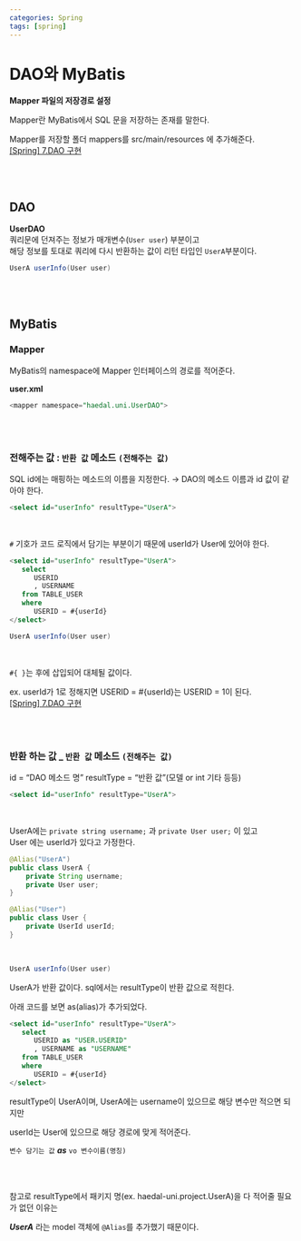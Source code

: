 ```yaml
---
categories: Spring
tags: [spring]
---
```

                       
# DAO와 MyBatis                      

**Mapper 파일의 저장경로 설정**          

Mapper란 MyBatis에서 SQL 문을 저장하는 존재를 말한다.            

Mapper를 저장할 폴더 mappers를 src/main/resources 에 추가해준다.     
[[Spring] 7.DAO 구현](https://kookyungmin.github.io/server/2018/08/13/spring_07/)

<br>
<br>

## DAO
**UserDAO**     
쿼리문에 던져주는 정보가 매개변수(`User user`) 부분이고          
해당 정보를 토대로 쿼리에 다시 반환하는 값이 리턴 타입인 `UserA`부분이다.    
```java
UserA userInfo(User user)
```
<br>
<br>
          
## MyBatis 

### Mapper          
MyBatis의 namespace에 Mapper 인터페이스의 경로를 적어준다.           

**user.xml**
```sql
<mapper namespace="haedal.uni.UserDAO">
```


<br>
<br>

### 전해주는 값 : `반환 값` 메소드 `(전해주는 값)`

SQL id에는 매핑하는 메소드의 이름을 지정한다. → DAO의 메소드 이름과 id 값이 같아야 한다.         
```sql
<select id="userInfo" resultType="UserA">
```

<br>

`#` 기호가 코드 로직에서 담기는 부분이기 때문에 userId가 User에 있어야 한다.       

```sql
<select id="userInfo" resultType="UserA">
   select
      USERID 
      , USERNAME
   from TABLE_USER
   where
      USERID = #{userId}
</select>
```
```java
UserA userInfo(User user)
```

<br>

`#{ }`는 후에 삽입되어 대체될 값이다.          

ex. userId가 1로 정해지면 USERID = #{userId}는 USERID = 1이 된다.            
[[Spring] 7.DAO 구현](https://kookyungmin.github.io/server/2018/08/13/spring_07/)

<br><br>

### 반환 하는 값 _  `반환 값` 메소드 `(전해주는 값)`      
id = “DAO 메소드 명” resultType = “반환 값”(모델 or int 기타 등등)           
```sql 
<select id="userInfo" resultType="UserA">       
``` 

<br>

UserA에는 `private string username;` 과 `private User user;` 이 있고        
User 에는 userId가 있다고 가정한다.

```java          
@Alias("UserA")
public class UserA {
    private String username;
    private User user;
}
```
                      
```java
@Alias("User")
public class User {
    private UserId userId;
} 
```  

<br>
  
```java
UserA userInfo(User user)
```
UserA가 반환 값이다. sql에서는 resultType이 반환 값으로 적힌다.  

아래 코드를 보면 as(alias)가 추가되었다.                        
                            
```sql
<select id="userInfo" resultType="UserA">
   select
      USERID as "USER.USERID"
      , USERNAME as "USERNAME"
   from TABLE_USER
   where
      USERID = #{userId}
</select>
```
resultType이 UserA이며, UserA에는 username이 있으므로 해당 변수만 적으면 되지만    

userId는 User에 있으므로 해당 경로에 맞게 적어준다.        

`변수 담기는 값` ***as*** `vo 변수이름(명칭)`
 
<br>
<br>

참고로 resultType에서 패키지 명(ex. haedal-uni.project.UserA)을 다 적어줄 필요가 없던 이유는       

***UserA*** 라는 model 객체에 `@Alias`를 추가했기 때문이다.               
